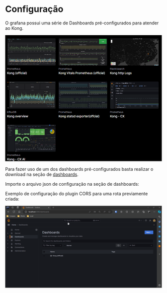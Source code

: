 # Configuração

O grafana possui uma série de Dashboards pré-configurados para atender ao Kong.

![Grafana](/assets/img/gateway/kong/integrations/grafana.png)

Para fazer uso de um dos dashboards pré-configurados basta realizar o download na seção de [dashboards](https://grafana.com/grafana/dashboards/).

Importe o arquivo json de configuração na seção de dashboards:

Exemplo de configuração do plugin CORS para uma rota previamente criada:

<div style="text-align: center;">
  <img src="/assets/gifs/kong/integrations/grafana.gif" alt="grafana" width="900"/>
</div>
